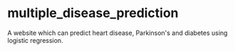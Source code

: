 # multiple_disease_prediction
A website which can predict heart disease, Parkinson's and diabetes using logistic regression. 
